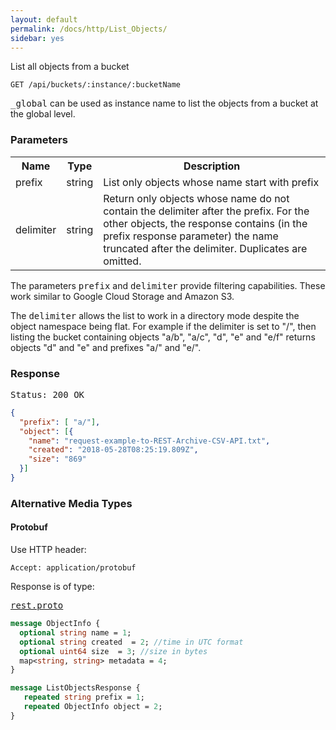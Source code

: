 ```yaml
---
layout: default
permalink: /docs/http/List_Objects/
sidebar: yes
---
```


List all objects from a bucket

    GET /api/buckets/:instance/:bucketName

<tt>_global</tt> can be used as instance name to list the objects from a bucket at the global level.

### Parameters

<table class="inline">
  <tr>
    <th>Name</th>
    <th>Type</th>
    <th>Description</th>
  </tr>
  <tr>
    <td class="code">prefix</td>
    <td class="code">string</td>
    <td>List only objects whose name start with prefix</td>
  </tr>
  <tr>
    <td class="code">delimiter</td>
    <td class="code">string</td>
    <td>
      Return only objects whose name do not contain the delimiter after the prefix. For the other objects, the response contains (in the prefix response parameter) the name truncated after the delimiter. Duplicates are omitted.
    </td>
  </tr>
</table> 

The parameters <tt>prefix</tt> and <tt>delimiter</tt> provide filtering capabilities. These work similar to Google Cloud Storage and Amazon S3.

The <tt>delimiter</tt> allows the list to work in a directory mode despite the object namespace being flat. For example if the delimiter is set to "/", then listing the bucket containing objects "a/b", "a/c", "d", "e" and "e/f" returns objects "d" and "e" and prefixes "a/" and "e/".


### Response

<pre class="header">Status: 200 OK</pre>
```json
{
  "prefix": [ "a/"],
  "object": [{
    "name": "request-example-to-REST-Archive-CSV-API.txt",
    "created": "2018-05-28T08:25:19.809Z",
    "size": "869"
  }]
}
```


### Alternative Media Types

#### Protobuf

Use HTTP header:

    Accept: application/protobuf
    
Response is of type:

<pre class="r header"><a href="{{ site.proto }}/rest/rest.proto">rest.proto</a></pre>
```proto
message ObjectInfo {
  optional string name = 1;
  optional string created  = 2; //time in UTC format
  optional uint64 size  = 3; //size in bytes
  map<string, string> metadata = 4;
}

message ListObjectsResponse {
   repeated string prefix = 1;
   repeated ObjectInfo object = 2;
}
```
